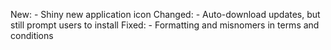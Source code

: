 New:
    - Shiny new application icon
Changed:
    - Auto-download updates, but still prompt users to install
Fixed:
    - Formatting and misnomers in terms and conditions
